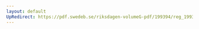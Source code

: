 ```yaml
---
layout: default
UpRedirect: https://pdf.swedeb.se/riksdagen-volumeG-pdf/199394/reg_199394_TU/reg_199394_TU_0022.pdf
---
```

